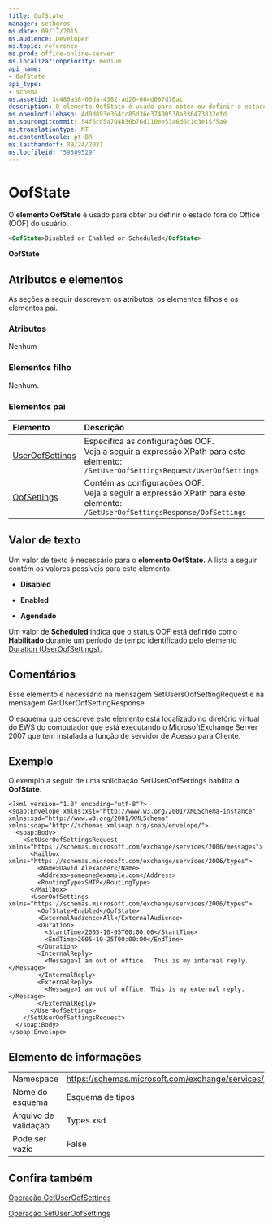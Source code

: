 ```yaml
---
title: OofState
manager: sethgros
ms.date: 09/17/2015
ms.audience: Developer
ms.topic: reference
ms.prod: office-online-server
ms.localizationpriority: medium
api_name:
- OofState
api_type:
- schema
ms.assetid: 3c486a38-06da-4382-ad20-664d067d76ac
description: O elemento OofState é usado para obter ou definir o estado fora do Office (OOF) do usuário.
ms.openlocfilehash: 4d0d893e364fc85d36e37400538a336473832efd
ms.sourcegitcommit: 54f6cd5a704b36b76d110ee53a6d6c1c3e15f5a9
ms.translationtype: MT
ms.contentlocale: pt-BR
ms.lasthandoff: 09/24/2021
ms.locfileid: "59509529"
---
```

# <a name="oofstate"></a>OofState

O **elemento OofState** é usado para obter ou definir o estado fora do Office (OOF) do usuário. 
  
```xml
<OofState>Disabled or Enabled or Scheduled</OofState>
```

 **OofState**
## <a name="attributes-and-elements"></a>Atributos e elementos

As seções a seguir descrevem os atributos, os elementos filhos e os elementos pai.
  
### <a name="attributes"></a>Atributos

Nenhum
  
### <a name="child-elements"></a>Elementos filho

Nenhum.
  
### <a name="parent-elements"></a>Elementos pai

|**Elemento**|**Descrição**|
|:-----|:-----|
|[UserOofSettings](useroofsettings.md) <br/> |Especifica as configurações OOF.  <br/> Veja a seguir a expressão XPath para este elemento:  <br/>  `/SetUserOofSettingsRequest/UserOofSettings` <br/> |
|[OofSettings](oofsettings.md) <br/> |Contém as configurações OOF.  <br/> Veja a seguir a expressão XPath para este elemento:  <br/>  `/GetUserOofSettingsResponse/OofSettings` <br/> |
   
## <a name="text-value"></a>Valor de texto

Um valor de texto é necessário para o **elemento OofState.** A lista a seguir contém os valores possíveis para este elemento: 
  
- **Disabled**
    
- **Enabled**
    
- **Agendado**
    
Um valor de **Scheduled** indica que o status OOF está definido como **Habilitado** durante um período de tempo identificado pelo elemento [Duration (UserOofSettings).](duration-useroofsettings.md) 
  
## <a name="remarks"></a>Comentários

Esse elemento é necessário na mensagem SetUsersOofSettingRequest e na mensagem GetUserOofSettingResponse.
  
O esquema que descreve este elemento está localizado no diretório virtual do EWS do computador que está executando o MicrosoftExchange Server 2007 que tem instalada a função de servidor de Acesso para Cliente.
  
## <a name="example"></a>Exemplo

O exemplo a seguir de uma solicitação SetUserOofSettings habilita **o OofState**.
  
```
<?xml version="1.0" encoding="utf-8"?>
<soap:Envelope xmlns:xsi="http://www.w3.org/2001/XMLSchema-instance" xmlns:xsd="http://www.w3.org/2001/XMLSchema" xmlns:soap="http://schemas.xmlsoap.org/soap/envelope/">
  <soap:Body>
    <SetUserOofSettingsRequest xmlns="https://schemas.microsoft.com/exchange/services/2006/messages">
      <Mailbox xmlns="https://schemas.microsoft.com/exchange/services/2006/types">
        <Name>David Alexander</Name>
        <Address>someone@example.com</Address>
        <RoutingType>SMTP</RoutingType>
      </Mailbox>
      <UserOofSettings xmlns="https://schemas.microsoft.com/exchange/services/2006/types">
        <OofState>Enabled</OofState>
        <ExternalAudience>All</ExternalAudience>
        <Duration>
          <StartTime>2005-10-05T00:00:00</StartTime>
          <EndTime>2005-10-25T00:00:00</EndTime>
        </Duration>
        <InternalReply>
          <Message>I am out of office.  This is my internal reply.</Message>
        </InternalReply>
        <ExternalReply>
          <Message>I am out of office. This is my external reply.</Message>
        </ExternalReply>
      </UserOofSettings>
    </SetUserOofSettingsRequest>
  </soap:Body>
</soap:Envelope>
```

## <a name="element-information"></a>Elemento de informações

|||
|:-----|:-----|
|Namespace  <br/> |https://schemas.microsoft.com/exchange/services/2006/types  <br/> |
|Nome do esquema  <br/> |Esquema de tipos  <br/> |
|Arquivo de validação  <br/> |Types.xsd  <br/> |
|Pode ser vazio  <br/> |False  <br/> |
   
## <a name="see-also"></a>Confira também



[Operação GetUserOofSettings](getuseroofsettings-operation.md)
  
[Operação SetUserOofSettings](setuseroofsettings-operation.md)

